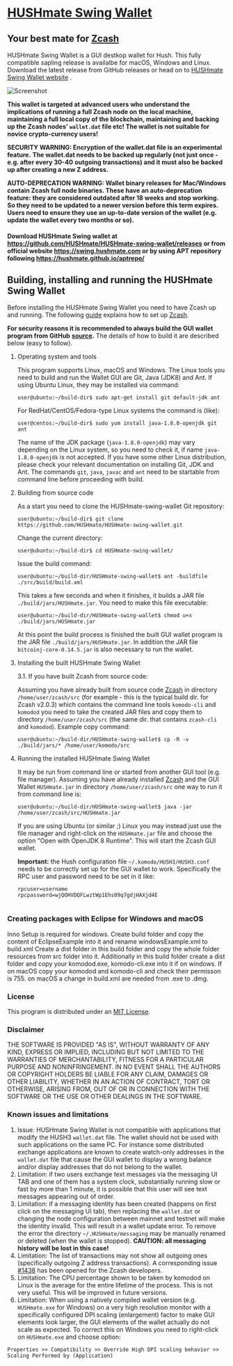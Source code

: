 # [HUSHmate Swing Wallet](https://swing.hushmate.com/) 
## Your best mate for [Zcash](https://z.cash/)

HUSHmate Swing Wallet is a GUI destkop wallet for Hush. This fully compatible sapling release is availalbe for macOS, Windows and Linux. Download the latest release from GitHub releases or head on to [HUSHmate Swing Wallet website](https://swing.hushmate.com/) .

![Screenshot](https://github.com/HUSHmate/HUSHmate-swing-wallet/raw/master/docs/hushmate.png "Main Window")

**This wallet is targeted at advanced users who understand the implications of running a full Zcash node on**
**the local machine, maintaining a full local copy of the blockchain, maintaining and backing up the**
**Zcash nodes' `wallet.dat` file etc! The wallet is not suitable for novice crypto-currency users!**

**SECURITY WARNING: Encryption of the wallet.dat file is an experimental feature.**
**The wallet.dat needs to be backed up regularly (not just once - e.g. after every 30-40**
**outgoing transactions) and it must also be backed up after creating a new Z address.**

**AUTO-DEPRECATION WARNING: Wallet binary releases for Mac/Windows contain Zcash full node binaries. These have an auto-deprecation feature:**
**they are considered outdated after 18 weeks and stop working. So they need to be updated to a newer version before this term expires.**
**Users need to ensure they use an up-to-date version of the wallet (e.g. update the wallet every two months or so).**

#### Download HUSHmate Swing wallet at https://github.com/HUSHmate/HUSHmate-swing-wallet/releases or from official website https://swing.hushmate.com or by using APT repository following https://hushmate.github.io/aptrepo/

## Building, installing and running the HUSHmate Swing Wallet

Before installing the HUSHmate Swing Wallet you need to have Zcash up and running. The following 
[guide](https://github.com/zcash/zcash/blob/master/README.md) 
explains how to set up [Zcash](https://z.cash/). 

**For security reasons it is recommended to always build the GUI wallet program from GitHub**
**[source](https://github.com/HUSHmate/HUSHmate-swing-wallet/archive/master.zip).**
The details of how to build it are described below (easy to follow). 


1. Operating system and tools

   This program supports Linux, macOS and Windows.
   The Linux tools you need to build and run the Wallet GUI are Git, Java (JDK8) and
   Ant. If using Ubuntu Linux, they may be installed via command: 
   ```
   user@ubuntu:~/build-dir$ sudo apt-get install git default-jdk ant
   ``` 
   For RedHat/CentOS/Fedora-type Linux systems the command is (like):
   ```
   user@centos:~/build-dir$ sudo yum install java-1.8.0-openjdk git ant 
   ```
   The name of the JDK package (`java-1.8.0-openjdk`) may vary depending on the Linux system, so you need to
   check it, if name `java-1.8.0-openjdk` is not accepted.
   If you have some other Linux distribution, please check your relevant documentation on installing Git, 
   JDK and Ant. The commands `git`, `java`, `javac` and `ant` need to be startable from command line 
   before proceeding with build.

2. Building from source code

   As a start you need to clone the HUSHmate-swing-wallet Git repository:
   ```
   user@ubuntu:~/build-dir$ git clone https://github.com/HUSHmate/HUSHmate-swing-wallet.git
   ```
   Change the current directory:
   ```
   user@ubuntu:~/build-dir$ cd HUSHmate-swing-wallet/
   ```
   Issue the build command:
   ```
   user@ubuntu:~/build-dir/HUSHmate-swing-wallet$ ant -buildfile ./src/build/build.xml
   ```
   This takes a few seconds and when it finishes, it builds a JAR file `./build/jars/HUSHmate.jar`. 
   You need to make this file executable:
   ```
   user@ubuntu:~/build-dir/HUSHmate-swing-wallet$ chmod u+x ./build/jars/HUSHmate.jar
   ```
   At this point the build process is finished the built GUI wallet program is the JAR 
   file `./build/jars/HUSHmate.jar`. In addition the JAR file 
   `bitcoinj-core-0.14.5.jar` is also necessary to run the wallet. 

3. Installing the built HUSHmate Swing Wallet

   3.1. If you have built Zcash from source code:

     Assuming you have already built from source code [Zcash](https://z.cash/) in directory `/home/user/zcash/src` (for example - this is the typical build dir. for Zcash v2.0.3) which contains the command line tools `komodo-cli` and `komodod` you need to take the created JAR files and copy them to directory `/home/user/zcash/src` (the same dir. that contains `zcash-cli` and `komodod`). Example copy command:
      ```
      user@ubuntu:~/build-dir/HUSHmate-swing-wallet$ cp -R -v ./build/jars/* /home/user/komodo/src    
      ```

4. Running the installed HUSHmate Swing Wallet

   It may be run from command line or started from another GUI tool (e.g. file manager). 
   Assuming you have already installed [Zcash](https://z.cash/) and the GUI Wallet `HUSHmate.jar` in 
   directory `/home/user/zcash/src` one way to run it from command line is:
   ```
   user@ubuntu:~/build-dir/HUSHmate-swing-wallet$ java -jar /home/user/zcash/src/HUSHmate.jar
   ```
   If you are using Ubuntu (or similar ;) Linux you may instead just use the file manager and 
   right-click on the `HUSHmate.jar` file and choose the option "Open with OpenJDK 8 Runtime". 
   This will start the Zcash GUI wallet.
   
   **Important:** the Hush configuration file `~/.komodo/HUSH3/HUSH3.conf` needs to be correctly set up for the GUI
   wallet to work. Specifically the RPC user and password need to be set in it like:
   ```
   rpcuser=username
   rpcpassword=wjQOHVDQFLwztWp1Ehs09q7gdjHAXjd4E
    
   ``` 

### Creating packages with Eclipse for Windows and macOS
Inno Setup is required for windows.
Create build folder and copy the content of EclipseExample into it and rename windowsExample.xml to build.xml 
Create a dist folder in this build folder and copy the whole folder resources from src folder into it.
Additionally in this build folder create a dist folder and copy your komodod.exe, komodo-cli.exe into it if on windows. 
If on macOS copy your komodod and komodo-cli and check their permisson is 755. on macOS a change in build.xml are needed from .exe to .dmg.

### License
This program is distributed under an [MIT License](https://github.com/HUSHmate/HUSHmate-swing-wallet/raw/master/LICENSE).

### Disclaimer

THE SOFTWARE IS PROVIDED "AS IS", WITHOUT WARRANTY OF ANY KIND, EXPRESS OR
IMPLIED, INCLUDING BUT NOT LIMITED TO THE WARRANTIES OF MERCHANTABILITY,
FITNESS FOR A PARTICULAR PURPOSE AND NONINFRINGEMENT. IN NO EVENT SHALL THE
AUTHORS OR COPYRIGHT HOLDERS BE LIABLE FOR ANY CLAIM, DAMAGES OR OTHER
LIABILITY, WHETHER IN AN ACTION OF CONTRACT, TORT OR OTHERWISE, ARISING FROM,
OUT OF OR IN CONNECTION WITH THE SOFTWARE OR THE USE OR OTHER DEALINGS IN THE
SOFTWARE.

### Known issues and limitations

1. Issue: HUSHmate Swing Wallet is not compatible with applications that modify the HUSH3 `wallet.dat` file. The wallet should not be used
with such applications on the same PC. For instance some distributed exchange applications are known to create watch-only addresses in the
`wallet.dat` file that cause the GUI wallet to display a wrong balance and/or display addresses that do not belong to the wallet. 
1. Limitation: if two users exchange text messages via the messaging UI TAB and one of them has a system clock, substantially running slow or fast by more than 1 minute, it is possible that this user will see text messages appearing out of order. 
1. Limitation: if a messaging identity has been created (happens on first click on the messaging UI tab), then replacing the `wallet.dat` or changing the node configuration between mainnet and testnet will make the identity invalid. This will result in a wallet update error. To remove the error the directory `~/.HUSHmate/messaging` may be manually renamed or deleted (when the wallet is stopped). **CAUTION: all messaging history will be lost in this case!**
1. Limitation: The list of transactions may not show all outgoing ones (specifically outgoing Z address 
transactions). A corresponding issue [#1438](https://github.com/zcash/zcash/issues/1438) has been opened 
for the Zcash developers. 
1. Limitation: The CPU percentage shown to be taken by komodod on Linux is the average for the entire lifetime 
of the process. This is not very useful. This will be improved in future versions.
1. Limitation: When using a natively compiled wallet version (e.g. `HUSHmate.exe` for Windows) on a 
very high resolution monitor with a specifically configured DPI scaling (enlargement) factor to make GUI 
elements look larger, the GUI elements of the wallet actually do not scale as expected. To correct this on
Windows you need to right-click on `HUSHmate.exe` and choose option:
```
Properties >> Compatibility >> Override High DPI scaling behavior >> Scaling Performed by (Application)
```
